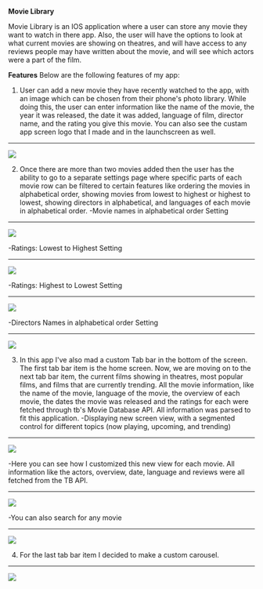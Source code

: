 **Movie Library**

Movie Library is an IOS application where a user can store any movie they want to watch in there app. Also, the user will have the options to look at what current movies are showing on theatres, and will have access to any reviews people may have written about the movie, and will see which actors were a part of the film.

**Features**
Below are the following features of my app:

1) User can add a new movie they have recently watched to the app, with an image which can be chosen from their phone's photo library. While doing this, the user can enter information like the name of the movie, the year it was released, the date it was added, language of film, director name, and the rating you give this movie. You can also see the custam app screen logo that I made and in the launchscreen as well.


---

![](https://i.imgur.com/RbuPhdx.gif)

2) Once there are more than two movies added then the user has the ability to go to a separate settings page where specific parts of each movie row can be filtered to certain features like ordering the movies in alphabetical order, showing movies from lowest to highest or highest to lowest, showing directors in alphabetical, and languages of each movie in alphabetical order.
-Movie names in alphabetical order Setting


---

![](https://i.imgur.com/OY5IIS5.gif)

-Ratings: Lowest to Highest Setting


---

![](https://i.imgur.com/F9DKzqX.gif)

-Ratings: Highest to Lowest Setting


---

![](https://i.imgur.com/LrPYFqp.gif)


-Directors Names in alphabetical order Setting


---

![](https://i.imgur.com/Ei3iy2s.gif)

3) In this app I've also mad a custom Tab bar in the bottom of the screen. The first tab bar item is the home screen. Now, we are moving on to the next tab bar item, the current films showing in theatres, most popular films, and films that are currently trending. All the movie information, like the name of the movie, language of the movie, the overview of each movie, the dates the movie was released and the ratings for each were fetched through tb's Movie Database API. All information was parsed to fit this application.
-Displaying new screen view, with a segmented control for different topics (now playing, upcoming, and trending)


---

![](https://i.imgur.com/z9AEV9o.gif)

-Here you can see how I customized this new view for each movie. All information like the actors, overview, date, language and reviews were all fetched from the TB API.


---

![](https://i.imgur.com/Ib2jgVK.gif)

-You can also search for any movie


---

![](https://i.imgur.com/t5df0Dq.gif)

4) For the last tab bar item I decided to make a custom carousel.


---

![](https://i.imgur.com/N36wy1f.gif)
